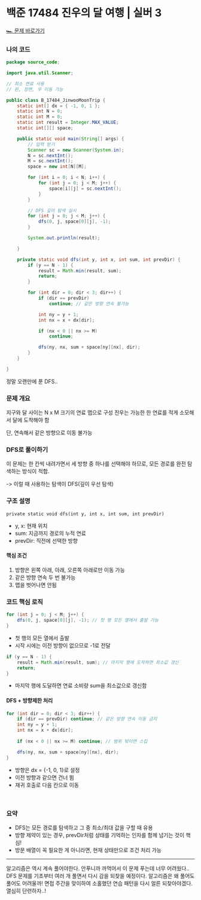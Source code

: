 # 백준 17484 진우의 달 여행 | 실버 3

[🏎️ 문제 바로가기](https://www.acmicpc.net/problem/17484)

### 나의 코드
```java
package source_code;

import java.util.Scanner;

// 최소 연료 사용
// 왼, 정면, 우 이동 가능

public class B_17484_JinwooMoonTrip {
	static int[] dx = { -1, 0, 1 };
	static int N = 0;
	static int M = 0;
	static int result = Integer.MAX_VALUE;
	static int[][] space;

	public static void main(String[] args) {
		// 입력 받기
		Scanner sc = new Scanner(System.in);
		N = sc.nextInt();
		M = sc.nextInt();
		space = new int[N][M];

		for (int i = 0; i < N; i++) {
			for (int j = 0; j < M; j++) {
				space[i][j] = sc.nextInt();
			}
		}

		// DFS 깊이 탐색 실시
		for (int j = 0; j < M; j++) {
			dfs(0, j, space[0][j], -1);
		}

		System.out.println(result);

	}

	private static void dfs(int y, int x, int sum, int prevDir) {
		if (y == N - 1) {
			result = Math.min(result, sum);
			return;
		}

		for (int dir = 0; dir < 3; dir++) {
			if (dir == prevDir)
				continue; // 같은 방향 연속 불가능

			int ny = y + 1;
			int nx = x + dx[dir];

			if (nx < 0 || nx >= M)
				continue;

			dfs(ny, nx, sum + space[ny][nx], dir);
		}
	}

}

```

정말 오랜만에 푼 DFS.. 

### 문제 개요
지구와 달 사이는 N x M 크기의 연료 맵으로 구성
진우는 가능한 한 연료를 적게 소모해서 달에 도착해야 함

단, 연속해서 같은 방향으로 이동 불가능

### DFS로 풀이하기
이 문제는 한 칸씩 내려가면서 세 방향 중 하나를 선택해야 하므로, 모든 경로를 완전 탐색하는 방식이 적합.

-> 이럴 때 사용하는 탐색이 DFS(깊이 우선 탐색)

### 구조 설명
`private static void dfs(int y, int x, int sum, int prevDir)`

- y, x: 현재 위치
- sum: 지금까지 경로의 누적 연료
- prevDir: 직전에 선택한 방향

#### 핵심 조건
1. 방향은 왼쪽 아래, 아래, 오른쪽 아래로만 이동 가능
2. 같은 방향 연속 두 번 불가능
3. 맵을 벗어나면 안됨

### 코드 핵심 로직
```java
for (int j = 0; j < M; j++) {
    dfs(0, j, space[0][j], -1); // 첫 행 모든 열에서 출발 가능
}

```

- 첫 행의 모든 열에서 출발
- 시작 시에는 이전 방향이 없으므로 -1로 전달

```java
if (y == N - 1) {
    result = Math.min(result, sum); // 마지막 행에 도착하면 최소값 갱신
    return;
}

```
- 마지막 행에 도달하면 연료 소비량 sum을 최소값으로 갱신함

#### DFS + 방향제한 처리
```java
for (int dir = 0; dir < 3; dir++) {
    if (dir == prevDir) continue; // 같은 방향 연속 이동 금지
    int ny = y + 1;
    int nx = x + dx[dir];
    
    if (nx < 0 || nx >= M) continue; // 범위 밖이면 스킵

    dfs(ny, nx, sum + space[ny][nx], dir);
}

```

- 방향은 dx = {-1, 0, 1}로 설정
- 이전 방향과 같으면 건너 뜀
- 재귀 호출로 다음 칸으로 이동

</br>

### 요약
- DFS는 모든 경로를 탐색하고 그 중 최소/최대 값을 구할 때 유용
- 방향 제약이 있는 경우, prevDir처럼 상태를 기억하는 인자를 함께 넘기는 것이 핵심!
- 방문 배열이 꼭 필요한 게 아니라면, 현재 상태만으로 조건 처리 가능


---

알고리즘은 역시 계속 풀어야한다. 안푸니까 까먹어서 이 문제 푸는데 너무 어려웠다..
DFS 문제를 기초부터 여러 개 풀면서 다시 감을 되찾을 예정이다.
알고리즘은 왜 풀어도 풀어도 어려울까!
면접 주간을 맞이하여 소홀했던 연습 패턴을 다시 얼른 되찾아야겠다. 열심히 단련하자..!

